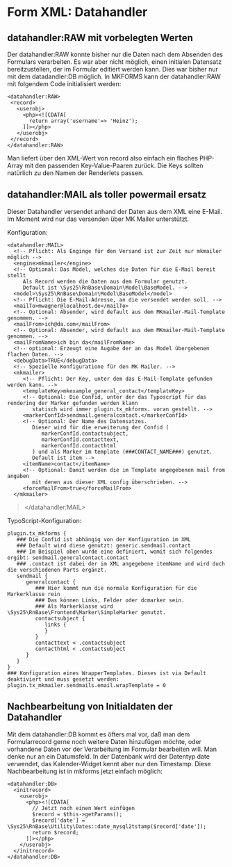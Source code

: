 Form XML: Datahandler
=====================

datahandler:RAW mit vorbelegten Werten
--------------------------------------

Der datahandler:RAW konnte bisher nur die Daten nach dem Absenden des Formulars verarbeiten. Es war aber nicht möglich, einen initialen Datensatz bereitzustellen, der im Formular editiert werden kann. Dies war bisher nur mit dem datadandler:DB möglich. In MKFORMS kann der datahandler:RAW mit folgendem Code initialisiert werden:

~~~~ {.sourceCode .xml}
<datahandler:RAW>
 <record>
   <userobj>
     <php><![CDATA[
       return array('username'=> 'Heinz');
     ]]></php>
   </userobj>
 </record>
</datahandler:RAW>
~~~~

Man liefert über den XML-Wert von record also einfach ein flaches PHP-Array mit den passenden Key-Value-Paaren zurück. Die Keys sollten natürlich zu den Namen der Renderlets passen.

datahandler:MAIL als toller powermail ersatz
--------------------------------------------

Dieser Datahandler versendet anhand der Daten aus dem XML eine E-Mail. Im Moment wird nur das versenden über MK Mailer unterstützt.

Konfiguration:

~~~~ {.sourceCode .xml}
<datahandler:MAIL>
  <!-- Pflicht: Als Enginge für den Versand ist zur Zeit nur mkmailer möglich -->
  <engine>mkmailer</engine>
  <!-- Optional: Das Model, welches die Daten für die E-Mail bereit stellt
     Als Record werden die Daten aus dem Formular genutzt.
     Default ist \Sys25\RnBase\Domain\Model\BaseModel. -->
  <model>\Sys25\RnBase\Domain\Model\BaseModel</model>
  <!-- Pflicht: Die E-Mail-Adresse, an die versendet werden soll. -->
  <mailTo>mwagner@localhost.de</mailTo>
  <!-- Optional: Absender, wird default aus dem MKmailer-Mail-Template genommen. -->
  <mailFrom>ich@da.com</mailFrom>
  <!-- Optional: Absender, wird default aus dem MKmailer-Mail-Template genommen. -->
  <mailFromName>ich bin da</mailFromName>
  <!-- optional: Erzeugt eine Augabe der an das Model übergebenen flachen Daten. -->
  <debugData>TRUE</debugData>
  <!-- Spezielle Konfiguratione für den MK Mailer. -->
  <mkmailer>
     <!-- Pflicht: Der Key, unter dem das E-Mail-Template gefunden werden kann. -->
     <templateKey>mkexample_general_contact</templateKey>
     <!-- Optional: Die Confid, unter der das Typoscript für das rendering der Marker gefunden werden klann
        statisch wird immer plugin.tx_mkforms. voran gestellt. -->
     <markerConfId>sendmail.generalcontact.</markerConfId>
     <!-- Optional: Der Name des Datensatzes.
        Dieser wird für die erweiterung der Confid (
           markerConfId.contactsubject,
           markerConfId.contacttext,
           markerConfId.contacthtml
        ) und als Marker im template (###CONTACT_NAME###) genutzt.
        Default ist item -->
     <itemName>contact</itemName>
     <!-- Optional: Damit werden die im Template angegebenen mail from angaben
        mit denen aus dieser XML config überschrieben. -->
     <forceMailFrom>true</forceMailFrom>
  </mkmailer>
~~~~

> \</datahandler:MAIL\>

TypoScript-Konfiguration:

~~~~ {.sourceCode .ts}
plugin.tx_mkforms {
   ### Die Confid ist abhängig von der Konfiguration im XML
   ### Default wird diese genutzt: generic.sendmail.contact
   ### Im Beispiel oben wurde eine definiert, womit sich folgendes ergibt: sendmail.generalcontact.contact
   ### .contact ist dabei der im XML angegebene itemName und wird duch die verschiedenen Parts ergänzt.
   sendmail {
      generalcontact {
         ### Hier kommt nun die normale Konfiguration für die Markerklasse rein
         ### Das können Links, Felder oder dcmarker sein.
         ### Als Markerklasse wird \Sys25\RnBase\Frontend\Marker\SimpleMarker genutzt.
         contactsubject {
            links {
            }
         }
         contacttext < .contactsubject
         contacthtml < .contactsubject
      }
   }
}
### Konfiguration eines WrapperTemplates. Dieses ist via Default deaktiviert und muss gesetzt werden:
plugin.tx_mkmailer.sendmails.email.wrapTemplate = 0
~~~~

Nachbearbeitung von Initialdaten der Datahandler
------------------------------------------------

Mit dem datahandler:DB kommt es öfters mal vor, daß man dem Formularrecord gerne noch weitere Daten hinzufügen möchte, oder vorhandene Daten vor der Verarbeitung im Formular bearbeiten will. Man denke nur an ein Datumsfeld. In der Datenbank wird der Datentyp date verwendet, das Kalender-Widget kennt aber nur den Timestamp. Diese Nachbearbeitung ist in mkforms jetzt einfach möglich:

~~~~ {.sourceCode .xml}
<datahandler:DB>
  <initrecord>
    <userobj>
      <php><![CDATA[
        // Jetzt noch einen Wert einfügen
        $record = $this->getParams();
        $record['date'] = \Sys25\RnBase\Utility\Dates::date_mysql2tstamp($record['date']);
        return $record;
      ]]></php>
    </userobj>
  </initrecord>
</datahandler:DB>
~~~~
